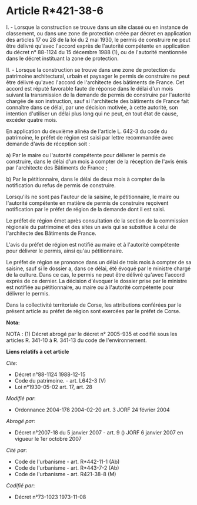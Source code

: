 # Article R*421-38-6

I. - Lorsque la construction se trouve dans un site classé ou en instance de classement, ou dans une zone de protection créée
par décret en application des articles 17 ou 28 de la loi du 2 mai 1930, le permis de construire ne peut être délivré qu'avec
l'accord exprès de l'autorité compétente en application du décret n° 88-1124 du 15 décembre 1988 (1), ou de l'autorité
mentionnée dans le décret instituant la zone de protection.

II. - Lorsque la construction se trouve dans une zone de protection du patrimoine architectural, urbain et paysager le permis
de construire ne peut être délivré qu'avec l'accord de l'architecte des bâtiments de France. Cet accord est réputé favorable
faute de réponse dans le délai d'un mois suivant la transmission de la demande de permis de construire par l'autorité chargée
de son instruction, sauf si l'architecte des bâtiments de France fait connaître dans ce délai, par une décision motivée, à
cette autorité, son intention d'utiliser un délai plus long qui ne peut, en tout état de cause, excéder quatre mois.

En application du deuxième alinéa de l'article L. 642-3 du code du patrimoine, le préfet de région est saisi par lettre
recommandée avec demande d'avis de réception soit :

a) Par le maire ou l'autorité compétente pour délivrer le permis de construire, dans le délai d'un mois à compter de la
réception de l'avis émis par l'architecte des Bâtiments de France ;

b) Par le pétitionnaire, dans le délai de deux mois à compter de la notification du refus de permis de construire.

Lorsqu'ils ne sont pas l'auteur de la saisine, le pétitionnaire, le maire ou l'autorité compétente en matière de permis de
construire reçoivent notification par le préfet de région de la demande dont il est saisi.

Le préfet de région émet après consultation de la section de la commission régionale du patrimoine et des sites un avis qui
se substitue à celui de l'architecte des Bâtiments de France.

L'avis du préfet de région est notifié au maire et à l'autorité compétente pour délivrer le permis, ainsi qu'au
pétitionnaire.

Le préfet de région se prononce dans un délai de trois mois à compter de sa saisine, sauf si le dossier a, dans ce délai, été
évoqué par le ministre chargé de la culture. Dans ce cas, le permis ne peut être délivré qu'avec l'accord exprès de ce
dernier. La décision d'évoquer le dossier prise par le ministre est notifiée au pétitionnaire, au maire ou à l'autorité
compétente pour délivrer le permis.

Dans la collectivité territoriale de Corse, les attributions conférées par le présent article au préfet de région sont
exercées par le préfet de Corse.

**Nota:**

NOTA : (1) Décret abrogé par le décret n° 2005-935 et codifié sous les articles R. 341-10 à R. 341-13 du code de
l'environnement.

**Liens relatifs à cet article**

_Cite_:

  - Décret n°88-1124 1988-12-15
  - Code du patrimoine. - art. L642-3 (V)
  - Loi n°1930-05-02 art. 17, art. 28

_Modifié par_:

  - Ordonnance 2004-178 2004-02-20 art. 3 JORF 24 février 2004

_Abrogé par_:

  - Décret n°2007-18 du 5 janvier 2007 - art. 9 () JORF 6 janvier 2007 en vigueur le 1er octobre 2007

_Cité par_:

  - Code de l'urbanisme - art. R*442-11-1 (Ab)
  - Code de l'urbanisme - art. R*443-7-2 (Ab)
  - Code de l'urbanisme - art. R421-38-8 (M)

_Codifié par_:

  - Décret n°73-1023 1973-11-08

